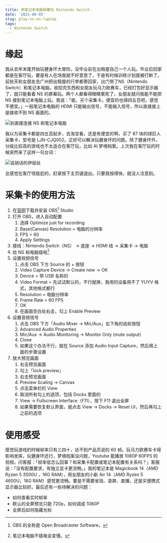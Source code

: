 ```yaml
---
title: 用笔记本电脑屏幕玩 Nintendo Switch
date: '2021-08-05'
slug: play-ns-on-laptop
tags:
  - Nintendo Switch
---
```


<!--more-->

# 缘起

我从去年末尾开始玩健身环大冒险，没毕业前在出租屋自己一个人玩。毕业后回家都是在客厅玩，要是有人在场我就不好意思了，于是有时候训练计划就被打断了。前些天和女朋友去广州把出租屋的行李都寄回家，出门带了NS（Nintendo Switch）和笔记本电脑。收拾完东西和女朋友玩马力欧赛车，已经打包好显示器了，就只能看着 NS 的屏幕玩。两个人都看得眼睛累死了，女朋友就问我能不能把 NS 接到笔记本电脑上玩。我说：「能，买个采集卡。便宜的也得四五百吧，感觉不便宜。」一般笔记本电脑的 HDMI 只能输出信号，不能输入信号，所以直接接上是接收不到 NS 画面的。

![别直接连接 NS 和笔记本电脑](https://cdn.jsdelivr.net/gh/CyrusYip/blog-static/images/2021-08-05_ns-output-ways.png)

我以为采集卡都是四五百起步，去淘宝看，还是有便宜的啊，买了 87 块的绿巨人采集卡，型号是 LJN-CJQ002。正好可以解决玩健身环的问题。除了健身环外，分级比较高的游戏也不太适合在客厅玩，比如 AI 梦境档案。上次我在客厅玩的时候突然来了这样一句台词：

![说胡话的伊丽丝](https://cdn.jsdelivr.net/gh/CyrusYip/blog-static/images/2021-08-05_iris.png)

总感觉在客厅怪尴尬的，赶紧按下主页键退出。只要我按得快，就没人注意到。

# 采集卡的使用方法

1. 在[官网](https://obsproject.com/)下载并安装 OBS[^obs] Studio
1. 打开 OBS，进入自动配置
    1. 选择 Optimize just for recording
    1. Base(Canvas) Resolution = 电脑的分辨率
    1. FPS = 60
    1. Apply Settings
1. 接线：Nintendo Switch（NS） -> 底座 -> HDMI 线 -> 采集卡 -> 电脑 
1. 给 NS 和电脑插电[^dian]
1. 设置视频信号
    1. 点击 OBS 下方 Source 的 + 按钮
    1. Video Capture Device -> Create new -> OK
    1. Device = 带 USB 名称的
    1. Video Format = 先试试默认的，不行就换，我用的设备用不了 YUYV 格式，其他格式都行
    1. Resolution = 电脑分辨率
    1. Frame Rate = 60 FPS
    1. OK
    1. 在画面空白处右击，勾上 Enable Preview
1. 设置音频信号
    1. 点击 OBS 下方「Audio Mixer -> Mic/Aux」右下角的齿轮按钮
    1. Advanced Audio Properties
    1. Mic/Aux -> Audio Monitoring -> Monitor Only (mute output)
    1. Close
    1. 如果这个办法不行，就在 Source 添加 Audio Input Capture，然后用上面的步骤设置
1. 放大预览画面
    1. 右击预览画面
    1. 勾上「lock preview」
    1. 右击预览画面
    1. Preview Scaling -> Canvas
    1. 点击菜单栏的 View
    1. 取消所有勾上的选项，包括 Docks 里面的
    1. View -> Fullscreen Interface（F11），按下 F11 退出全屏
    1. 如果需要恢复默认界面，就点击 View -> Docks -> Reset UI，然后再勾上之前的选项

# 使用感受

感觉玩游戏的时候帧率只有三四十，达不到产品页说的 60 帧。玩马力欧赛车卡得影响发挥，玩健身环还行，梦境档案没问题，Youtube 能播放 1080P 60FPS 的视频。问客服：「帧率低怎么回事？和采集卡配置或笔记本配置有关系吗？」客服说：「没有配置要求，有独立显卡更流畅。」我的笔记本是 Magicbook 14（AMD Ryzen 5 3500U ，16G RAM），用女朋友的小新 Air 14（AMD Ryzen 5 4600U，16G RAM）感觉更流畅。要是不需要省钱、录屏、直播，还是买便携式显示器比较好。最后还有一些待解决的问题：

- 如何查看实时帧率
- 默认的全屏预览只能 720p，如何调成 1080P
- 全屏后如何隐藏光标

[^obs]: OBS 的全称是 Open Broadcaster Software。

[^dian]: 笔记本电脑不插电会变慢。